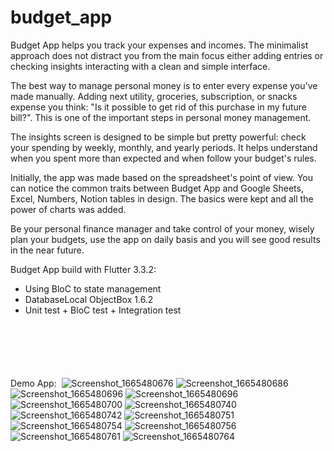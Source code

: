 # budget_app

Budget App helps you track your expenses and incomes. The minimalist approach does not distract you from the main focus either adding entries or checking insights interacting with a clean and simple interface.

The best way to manage personal money is to enter every expense you've made manually. Adding next utility, groceries, subscription, or snacks expense you think: "Is it possible to get rid of this purchase in my future bill?". This is one of the important steps in personal money management.

The insights screen is designed to be simple but pretty powerful: check your spending by weekly, monthly, and yearly periods. It helps understand when you spent more than expected and when follow your budget's rules.

Initially, the app was made based on the spreadsheet's point of view. You can notice the common traits between Budget App and Google Sheets, Excel, Numbers, Notion tables in design. The basics were kept and all the power of charts was added.

Be your personal finance manager and take control of your money, wisely plan your budgets, use the app on daily basis and you will see good results in the near future.

Budget App build with Flutter 3.3.2:
  - Using BloC to state management
  - DatabaseLocal ObjectBox 1.6.2
  - Unit test + BloC test + Integration test
  
Demo App:
<img scr = "https://user-images.githubusercontent.com/51359128/195054843-24dffde7-73fa-410f-bb7f-9b0f87408d9a.png" height = 100>
![Screenshot_1665480676](https://user-images.githubusercontent.com/51359128/195054843-24dffde7-73fa-410f-bb7f-9b0f87408d9a.png)
![Screenshot_1665480686](https://user-images.githubusercontent.com/51359128/195054856-cde45a33-1b43-4325-999f-0a46e98bf283.png)
![Screenshot_1665480696](https://user-images.githubusercontent.com/51359128/195054868-c620168b-89e5-464c-a26d-7cde9cfa5328.png)
![Screenshot_1665480696](https://user-images.githubusercontent.com/51359128/195054902-690afee6-5079-46ab-bafc-8fdefaac29a8.png)
![Screenshot_1665480700](https://user-images.githubusercontent.com/51359128/195054927-942eaba3-def1-465a-a1ed-76be4011b274.png)
![Screenshot_1665480740](https://user-images.githubusercontent.com/51359128/195054939-d2d2e897-2c73-4f21-a0cb-33c87a1efd55.png)
![Screenshot_1665480742](https://user-images.githubusercontent.com/51359128/195054956-97d241dd-d536-490a-82ed-cd86148f3407.png)
![Screenshot_1665480751](https://user-images.githubusercontent.com/51359128/195054966-ddf69153-9072-4b79-9463-65bda320a8a9.png)
![Screenshot_1665480754](https://user-images.githubusercontent.com/51359128/195054973-47246323-bfe7-4641-b5a0-485b909fde0c.png)
![Screenshot_1665480756](https://user-images.githubusercontent.com/51359128/195054987-ec59ba70-0506-45da-a3d9-a1a9c9ebec0d.png)
![Screenshot_1665480761](https://user-images.githubusercontent.com/51359128/195055004-4df45eb8-3b68-4180-85c3-486ed8beeafb.png)
![Screenshot_1665480764](https://user-images.githubusercontent.com/51359128/195055018-5c6ecca0-747a-4b02-88e5-bdf569d157a6.png)
